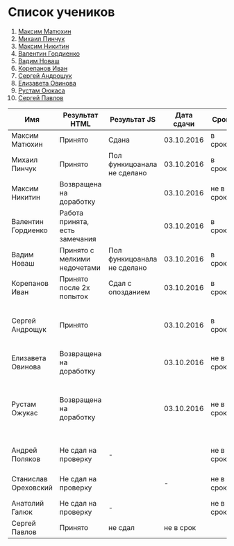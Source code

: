 # Список учеников
1. [Максим Матюхин](students/Matyhin.md) 
2. [Михаил Пинчук](students/Pinchuk.md) 
3. [Максим Никитин](students/Nikitin.md) 
4. [Валентин Гордиенко](students/Gordienko.md) 
5. [Вадим Новаш](students/Novash.md)
6. [Корепанов Иван](students/Korepanov.md)
7. [Сергей Андрощук](students/Androshyk.md)
8. [Елизавета Овинова](students/Ovinova.md)
9. [Рустам Оюкаса](students/Ojukas.md)
10. [Сергей Павлов](students/Pavlov.md)


| Имя  | Результат HTML | Результат JS |  Дата сдачи   |  Срок | Примечание |
|---|---|---|---|---|---|
| Максим Матюхин  | Принято | Сдана | 03.10.2016  | в срок  | Молодец, в целом норм  |
| Михаил Пинчук  |  Принято | Пол функицоанала не сделано |  03.10.2016  | в срок   | Молодец, ошибки есть но не много
| Максим Никитин  | Возвращена на доработку | | 03.10.2016   | не в срок  | Сдана только welcome |
| Валентин Гордиенко  | Работа принята, есть замечания | | 03.10.2016   |  в срок  | Молодец, в целом норм
| Вадим Новаш  | Принято с мелкими недочетами | Пол функицоанала не сделано  | 03.10.2016   |  в срок  | Молодец, в целом норм
| Корепанов Иван | Принято после 2х попыток | Сдал с опозданием | 03.10.2016   |  в срок  | Молодец, в целом норм
| Сергей Андрощук | Принято  | | 03.10.2016   |  в срок  | По коду норм, пиксель перфект не соблюден 
| Елизавета Овинова | Возвращена на доработку  | | 03.10.2016   |  не в срок  | Код не плох, но работа не доделанна   
| Рустам Ожукас | Возвращена на доработку  | | 03.10.2016   |  не в срок  | Тот код который имеется не плох, но работа почти не сделана 
| Андрей Поляков | Не сдал на проверку  | - | |  не в срок-  | Обещал скинуть к 05.10.2016
| Станислав Ореховский| Не сдал на проверку  | | - |  не в срок | Обещал скинуть к 04.10.2016
| Анатолий Галюк | Не сдал на проверку  | - |  | не в срок | 
| Сергей Павлов | Принято| не сдал | не в срок |
